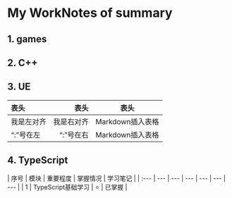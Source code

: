 # My WorkNotes of summary
## 1. games 
 
 
## 2. C++





## 3. UE

| 表头 | 表头 | 表头 |  
| :--- | ---: | --- |
| 我是左对齐 | 我是右对齐 | Markdown插入表格 |
| “:”号在左 | “:”号在右 | Markdown插入表格 |


## 4. TypeScript




| 序号 | 模块 | 重要程度 | 掌握情况 | 学习笔记 |
| :--- | --- | --- | --- | --- | --- | --- |
| 1 | TypeScript基础学习 | :star: | 已掌握 |
